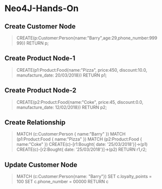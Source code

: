 # Neo4J-Hands-On

## Create Customer Node

> CREATE(p:Customer:Person{name:"Barry",age:29,phone_number:99999})
RETURN p;

## Create Product Node-1
> CREATE(p1:Product:Food{name:"Pizza", price:450, discount:10.0, manufacture_date: 20/03/2018})
RETURN p1;

## Create Product Node-2
> CREATE(p2:Product:Food{name:"Coke", price:45, discount:0.0, manufacture_date: 12/02/2018})
RETURN p2;


## Create Relationship
> MATCH (c:Customer:Person { name:"Barry" }) 
MATCH (p1:Product:Food { name:"Pizza" }) 
MATCH (p2:Product:Food { name:"Coke" })
CREATE(c)-[r1:Bought{ date: '25/03/2018'}]->(p1)
CREATE(c)-[r2:Bought{ date: '25/03/2018'}]->(p2)
RETURN r1,r2;


## Update Customer Node
> MATCH (c:Customer:Person{name: "Barry"}) 
SET c.loyalty_points = 100
SET c.phone_number = 00000
RETURN c
